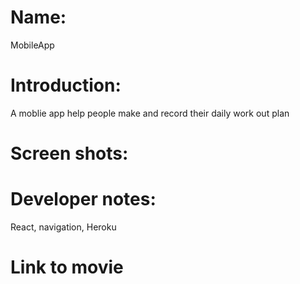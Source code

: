 # Name:
MobileApp

# Introduction:
A moblie app help people make and record their daily work out plan

# Screen shots:


# Developer notes:
React, navigation, Heroku

# Link to movie
